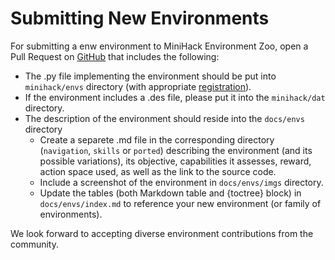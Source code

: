 # Submitting New Environments

For submitting a enw environment to MiniHack Environment Zoo, open a Pull Request on [GitHub](https://github.com/facebookresearch/minihack) that includes the following:
- The .py file implementing the environment should be put into `minihack/envs` directory (with appropriate [registration](https://github.com/facebookresearch/minihack/blob/main/minihack/envs/__init__.py#L7)).
- If the environment includes a .des file, please put it into the `minihack/dat` directory.
- The description of the environment should reside into the `docs/envs` directory
  - Create a separete .md file in the corresponding directory (`navigation`, `skills` or `ported`) describing the environment (and its possible variations), its objective, capabilities it assesses, reward, action space used, as well as the link to the source code.
  - Include a screenshot of the environment in `docs/envs/imgs` directory.
  - Update the tables (both Markdown table and {toctree} block) in `docs/envs/index.md` to reference your new environment (or family of environments).

We look forward to accepting diverse environment contributions from the community.